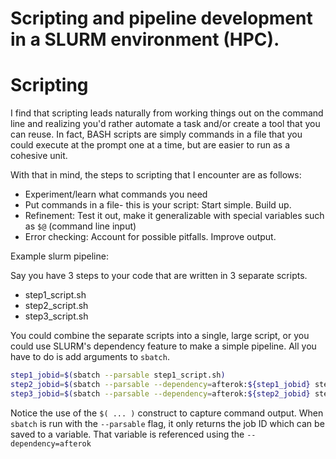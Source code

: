 # Scripting and pipeline development in a SLURM environment (HPC).

# Scripting

I find that scripting leads naturally from working things out on the command line and realizing you'd rather automate a task and/or create a tool that you can reuse. In fact, BASH scripts are simply commands in a file that you could execute at the prompt one at a time, but are easier to run as a cohesive unit.

With that in mind, the steps to scripting that I encounter are as follows:

- Experiment/learn what commands you need
- Put commands in a file- this is your script:  Start simple. Build up.
- Refinement: Test it out, make it generalizable with special variables such as `$@` (command line input)
- Error checking: Account for possible pitfalls. Improve output.

Example slurm pipeline:

Say you have 3 steps to your code that are written in 3 separate scripts.
* step1_script.sh
* step2_script.sh
* step3_script.sh

You could combine the separate scripts into a single, large script, or you could use SLURM's dependency feature to make a simple pipeline. All you have to do is add arguments to `sbatch`.

```bash
step1_jobid=$(sbatch --parsable step1_script.sh)
step2_jobid=$(sbatch --parsable --dependency=afterok:${step1_jobid} step2_script.sh)
step3_jobid=$(sbatch --parsable --dependency=afterok:${step2_jobid} step3_script.sh)
```
Notice the use of the `$( ... )` construct to capture command output. When `sbatch` is run with the `--parsable` flag, it only returns the job ID which can be saved to a variable. That variable is referenced using the `--dependency=afterok`
